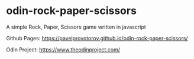 # odin-rock-paper-scissors
A simple Rock, Paper, Scissors game written in javascript

Github Pages: https://pavelprovotorov.github.io/odin-rock-paper-scissors/

Odin Project: https://www.theodinproject.com/
